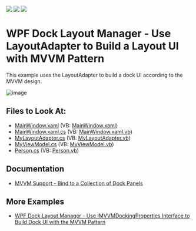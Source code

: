 <!-- default badges list -->
![](https://img.shields.io/endpoint?url=https://codecentral.devexpress.com/api/v1/VersionRange/128643039/21.1.5%2B)
[![](https://img.shields.io/badge/Open_in_DevExpress_Support_Center-FF7200?style=flat-square&logo=DevExpress&logoColor=white)](https://supportcenter.devexpress.com/ticket/details/T273592)
[![](https://img.shields.io/badge/📖_How_to_use_DevExpress_Examples-e9f6fc?style=flat-square)](https://docs.devexpress.com/GeneralInformation/403183)
<!-- default badges end -->

# WPF Dock Layout Manager - Use LayoutAdapter to Build a Layout UI with MVVM Pattern

This example uses the LayoutAdapter to build a dock UI according to the MVVM design.

![image](https://user-images.githubusercontent.com/12169834/174027941-2b451dfd-4d88-41d0-a2a3-2125861e1e5d.png)

<!-- default file list -->
## Files to Look At:

* [MainWindow.xaml](./CS/dxSampleGrid/MainWindow.xaml) (VB: [MainWindow.xaml](./VB/dxSampleGrid/MainWindow.xaml))
* [MainWindow.xaml.cs](./CS/dxSampleGrid/MainWindow.xaml.cs) (VB: [MainWindow.xaml.vb](./VB/dxSampleGrid/MainWindow.xaml.vb))
* [MyLayoutAdapter.cs](./CS/dxSampleGrid/MyClasses/MyLayoutAdapter.cs) (VB: [MyLayoutAdapter.vb](./VB/dxSampleGrid/MyClasses/MyLayoutAdapter.vb))
* [MyViewModel.cs](./CS/dxSampleGrid/MyClasses/MyViewModel.cs) (VB: [MyViewModel.vb](./VB/dxSampleGrid/MyClasses/MyViewModel.vb))
* [Person.cs](./CS/dxSampleGrid/MyClasses/Person.cs) (VB: [Person.vb](./VB/dxSampleGrid/MyClasses/Person.vb))
<!-- default file list end -->

## Documentation

- [MVVM Support - Bind to a Collection of Dock Panels](https://docs.devexpress.com/WPF/11386/controls-and-libraries/layout-management/dock-windows/bind-to-a-collection-of-dock-panels)

## More Examples
- [WPF Dock Layout Manager - Use IMVVMDockingProperties Interface to Build Dock UI with the MVVM Pattern](https://github.com/DevExpress-Examples/wpf-docklayoutmanager-use-imvvmdockingproperties-to-build-dock-ui-with-mvvm)

